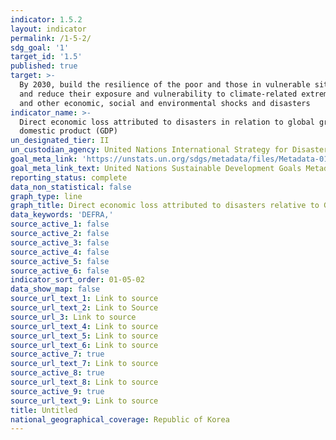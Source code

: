 ```yaml
---
indicator: 1.5.2
layout: indicator
permalink: /1-5-2/
sdg_goal: '1'
target_id: '1.5'
published: true
target: >-
  By 2030, build the resilience of the poor and those in vulnerable situations
  and reduce their exposure and vulnerability to climate-related extreme events
  and other economic, social and environmental shocks and disasters
indicator_name: >-
  Direct economic loss attributed to disasters in relation to global gross
  domestic product (GDP)
un_designated_tier: II
un_custodian_agency: United Nations International Strategy for Disaster Reduction (UNISDR)
goal_meta_link: 'https://unstats.un.org/sdgs/metadata/files/Metadata-01-05-02.pdf'
goal_meta_link_text: United Nations Sustainable Development Goals Metadata (PDF 65.8 KB)
reporting_status: complete
data_non_statistical: false
graph_type: line
graph_title: Direct economic loss attributed to disasters relative to GDP (%)
data_keywords: 'DEFRA,'
source_active_1: false
source_active_2: false
source_active_3: false
source_active_4: false
source_active_5: false
source_active_6: false
indicator_sort_order: 01-05-02
data_show_map: false
source_url_text_1: Link to source
source_url_text_2: Link to Source
source_url_3: Link to source
source_url_text_4: Link to source
source_url_text_5: Link to source
source_url_text_6: Link to source
source_active_7: true
source_url_text_7: Link to source
source_active_8: true
source_url_text_8: Link to source
source_active_9: true
source_url_text_9: Link to source
title: Untitled
national_geographical_coverage: Republic of Korea
---
```

